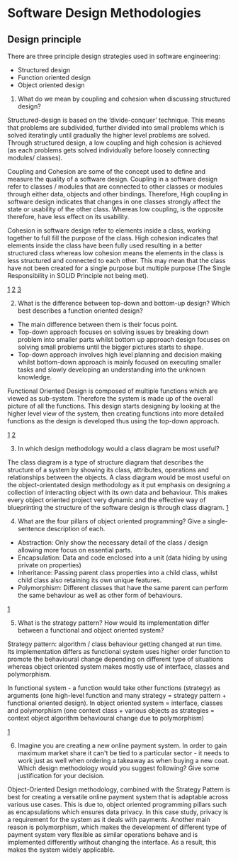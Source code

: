 # Software Design Methodologies

## Design principle

There are three principle design strategies used in software engineering:
* Structured design
* Function oriented design
* Object oriented design


1. What do we mean by coupling and cohesion when discussing structured design?

Structured-design is based on the ‘divide-conquer’ technique. This means that problems are subdivided, further divided into small problems which is solved iteratingly until gradually the higher level problems are solved. Through structured design, a low coupling and high cohesion is achieved (as each problems gets solved individually before loosely connecting modules/ classes). 

Coupling and Cohesion are some of the concept used to define and measure the quality of a software design. Coupling in a software design refer to classes / modules that are connected to other classes or modules through either data, objects and other bindings. Therefore, High coupling in software design indicates that changes in one classes strongly affect the state or usability of the other class. Whereas low coupling, is the opposite therefore, have less effect on its usability.

Cohesion in software design refer to elements inside a class, working together to full fill the purpose of the class. High cohesion indicates that elements inside the class have been fully used resulting in a better structured class whereas low cohesion means the elements in the class is less structured and connected to each other. This may mean that the class have not been created for a single purpose but multiple purpose (The Single Responsibility in SOLID Principle not being met).  

[1](https://www.javatpoint.com/software-engineering-coupling-and-cohesion)
[2](https://www.geeksforgeeks.org/software-engineering-coupling-and-cohesion/)
[3](https://www.scaler.com/topics/software-engineering/design-strategies-in-software-engineering/) 


2. What is the difference between top-down and bottom-up design? Which best describes a function oriented design?
   
- The main difference between them is their focus point. 
- Top-down approach focuses on solving issues by breaking down problem into smaller parts whilst bottom up approach design focuses on solving small problems until the bigger pictures starts to shape. 
- Top-down approach involves high level planning and decision making whilst bottom-down approach is mainly focused on executing smaller tasks and slowly developing an understanding into the unknown knowledge. 

Functional Oriented Design is composed of multiple functions which are viewed as sub-system. Therefore the system is made up of the overall picture of all the functions. This design starts designing by looking at the higher level view of the system, then creating functions into more detailed functions as the design is developed thus using the top-down approach. 

[1](https://www.simplilearn.com/top-down-approach-vs-bottom-up-approach-article#:~:text=The%20main%20difference%20between%20the,the%20development%20of%20detailed%20knowledge)
[2](https://www.scaler.com/topics/software-engineering/design-strategies-in-software-engineering/)


3. In which design methodology would a class diagram be most useful?
   
The class diagram is a type of structure diagram that describes the structure of a system by showing its class, attributes, operations and relationships between the objects. A class diagram would be most useful on the object-orientated design methodology as it put emphasis on designing a collection of interacting object with its own data and behaviour. This makes every object oriented project very dynamic and the effective way of blueprinting the structure of the software design is through class diagram. 
[1](https://www.visual-paradigm.com/guide/uml-unified-modeling-language/what-is-class-diagram/)


4. What are the four pillars of object oriented programming? Give a single-sentence description of each.

- Abstraction: Only show the necessary detail of the class / design allowing more focus on essential parts.
- Encapsulation: Data and code enclosed into a unit (data hiding by using private on properties)
- Inheritance: Passing parent class properties into a child class, whilst child class also retaining its own unique features. 
- Polymorphism: Different classes that have the same parent can perform the same behaviour as well as other form of behaviours.

[1](https://datatrained.com/post/four-pillars-of-oops/#:~:text=The%20Four%20pillars%20of%20OOPs%2C%20abstraction%2C%20encapsulation%2C%20inheritance%2C,great%20choice%20for%20software%20development)


5. What is the strategy pattern? How would its implementation differ between a functional and object oriented system?
   
Strategy pattern: algorithm / class behaviour getting changed at run time. Its implementation differs as functional system uses higher order function to promote the behavioural change depending on different type of situations whereas object oriented system makes mostly use of interface, classes and polymorphism.

In functional system - a function would take other functions (strategy) as arguments (one high-level function and many strategy = strategy pattern + functional  oriented design).
In object oriented system = interface, classes and polymorphism (one context class + various objects as strategies = context object algorithm behavioural change due to polymorphism) 

[1](https://www.tutorialspoint.com/design_pattern/strategy_pattern.htm)


6. Imagine you are creating a new online payment system. In order to gain maximum market share it can't be tied to a particular sector - it needs to work just as well when ordering a takeaway as when buying a new coat. Which design methodology would you suggest following? Give some justification for your decision.

Object-Oriented Design methodology, combined with the Strategy Pattern is best for creating a versatile online payment system that is adaptable across various use cases. This is due to, object oriented programming pillars such as encapsulations which ensures data privacy. In this case study, privacy is a requirement for the system as it deals with payments. Another main reason is polymorphism, which makes the development of different type of payment system very flexible as similar operations behave and is implemented differently without changing the interface. As a result, this makes the system widely applicable. 
